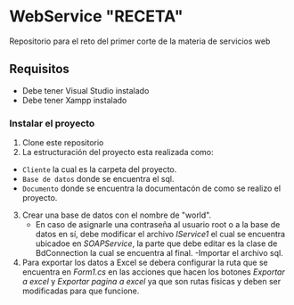 # WebService "RECETA"
 Repositorio para el reto del primer corte de la materia de servicios web

## Requisitos
- Debe tener Visual Studio instalado
- Debe tener Xampp instalado

### Instalar el proyecto
1. Clone este repositorio
2. La estructuración del proyecto esta realizada como:
  - `Cliente` la cual es la carpeta del proyecto.
  - `Base de datos` donde se encuentra el sql.
  - `Documento` donde se encuentra la documentacón de como se realizo el proyecto.
3. Crear una base de datos con el nombre de "world".
   - En caso de asignarle una contraseña al usuario root o a la base de datos en sí, debe modificar el archivo *IService1* el cual se encuentra ubicadoe en *SOAPService*, la parte que debe editar es la clase de BdConnection la cual se encuentra al final.
   -Importar el archivo sql.
4. Para exportar los datos a Excel se debera configurar la ruta que se encuentra en *Form1.cs* en las acciones que hacen los botones *Exportar a excel* y *Exportar pagina a excel*  ya que son rutas fisicas y deben ser modificadas para que funcione.
